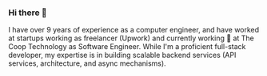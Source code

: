 ### Hi there 👋
I have over 9 years of experience as a computer engineer, and have worked at startups working as freelancer (Upwork) and currently working 🔭 at The Coop Technology as Software Engineer. While I'm a proficient full-stack developer, my expertise is in building scalable backend services (API services, architecture, and async mechanisms).
<!--
**srebella/srebella** is a ✨ _special_ ✨ repository because its `README.md` (this file) appears on your GitHub profile.

Here are some ideas to get you started:

- 🔭 I’m currently working on ...
- 🌱 I’m currently learning ...
- 👯 I’m looking to collaborate on ...
- 🤔 I’m looking for help with ...
- 💬 Ask me about ...
- 📫 How to reach me: ...
- 😄 Pronouns: ...
- ⚡ Fun fact: ...
-->
